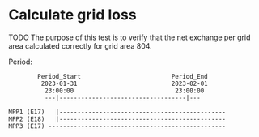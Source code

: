 # Calculate grid loss

TODO
The purpose of this test is to verify that the net exchange per grid area calculated correctly for
grid area 804.

Period:

            Period_Start                         Period_End
             2023-01-31                          2023-02-01
              23:00:00                            23:00:00
              ---|-----------------------------------|---
        
    MPP1 (E17)   |----------------------------------------------
    MPP2 (E18)   |----------------------------------------------
    MPP3 (E17) -------------------------------------------------
